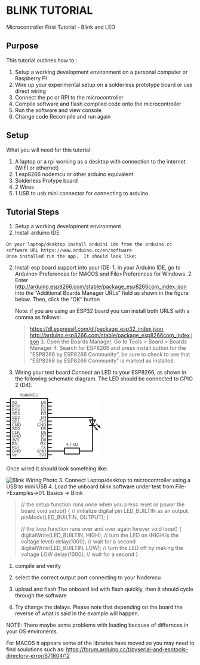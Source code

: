 # BLINK TUTORIAL #
Microcontroller First Tutorial -  Blink and LED
## Purpose ##
This tutorial outlines how to :
1. Setup a working development environment on a personal computer or Raspberry PI
1. Wire up your experimental setup on a solderless prototype board or use direct wiring
1. Connect the pc or RPI to the microcontroller
1. Compile software and flash compiled code onto the microcontroller
1. Run the software and view console
1. Change code Recompile and run again
## Setup ##
What you will need for this tutorial:
1. A laptop or a rpi working as a desktop  with connection to the internet (WIFI or ethernet)
1. 1 esp8266 nodemcu or other arduino equivalent
1. Solderless Protype board
1. 2 Wires 
1. 1 USB to usb mini connector for connecting to arduino 

## Tutorial Steps
1. Setup a working development environment
  1. Install arduino IDE
  
    On your laptop/desktop install arduini ide from the arduino.cc software URL https://www.arduino.cc/en/software
    Once installed run the app.  It should look like:
    
  2. Install esp board support into your IDE:
    1. In your Arduino IDE, go to Arduino> Preferences for MACOS and File>Preferences for Windows.
    2. Enter http://arduino.esp8266.com/stable/package_esp8266com_index.json into the “Additional Boards Manager URLs” field as shown in the figure below. Then, click the “OK” button

      Note: if you are using an ESP32 board you can install both URLS with a comma as follows:
      > https://dl.espressif.com/dl/package_esp32_index.json,    
      > http://arduino.esp8266.com/stable/package_esp8266com_index.json 
    3. Open the Boards Manager. Go to Tools > Board > Boards Manager
    4. Search for ESP8266 and press install button for the “ESP8266 by ESP8266 Community“, be sure to check to see that “ESP8266 by ESP8266 Community” is marked as installed.
2. Wiring your test board
Connect an LED to your ESP8266, as shown in the following schematic diagram. The LED should be connected to GPIO 2 (D4).

![Blink Circuit Diagram](/blink_tutorial/images/blink_circuitdiagram.png)

Once wired it should look something like:

![Blink Wiring Photo](/blink_tutorial/images/blink_wiring_cropped.png)
3. Connect Laptop/desktop to microcontroller using a USB to mini USB
4. Load the unboard blink software under test from File->Examples->01. Basics -> Blink

> // the setup function runs once when you press reset or power the board
> void setup() {
>   // initialize digital pin LED_BUILTIN as an output.
>   pinMode(LED_BUILTIN, OUTPUT);
> }
> 
> // the loop function runs over and over again forever
> void loop() {
>   digitalWrite(LED_BUILTIN, HIGH);   // turn the LED on (HIGH is the voltage level)
>   delay(1000);                       // wait for a second
>   digitalWrite(LED_BUILTIN, LOW);    // turn the LED off by making the voltage LOW
>   delay(1000);                       // wait for a second
>  }

   1. compile and verify
   2. select the correct output port connecting to your Nodemcu
   3. upload and flash
   The onboard led with flash quickly, then it should cycle through the software

   4. Try change the delays.
   Please note that depending on the board the reverse of what is said in the example will happen.



   NOTE: There maybe some problems with loading because of differnces in your OS environents.

   For MACOS it appears some of the libraries have moved so you may need to find soulutions such as:
   https://forum.arduino.cc/t/pyserial-and-esptools-directory-error/671804/12